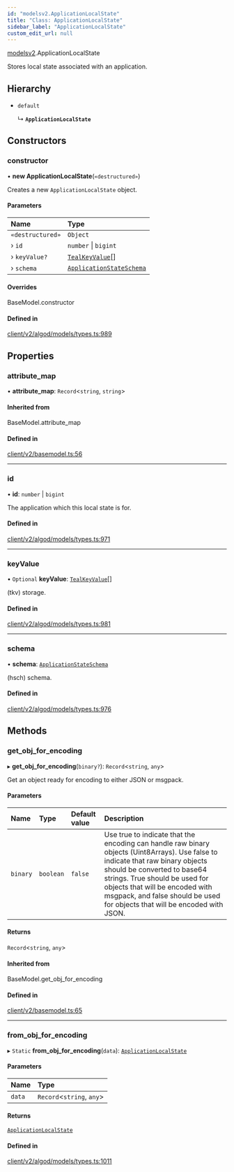 ```yaml
---
id: "modelsv2.ApplicationLocalState"
title: "Class: ApplicationLocalState"
sidebar_label: "ApplicationLocalState"
custom_edit_url: null
---
```


[modelsv2](../namespaces/modelsv2.md).ApplicationLocalState

Stores local state associated with an application.

## Hierarchy

- `default`

  ↳ **`ApplicationLocalState`**

## Constructors

### constructor

• **new ApplicationLocalState**(`«destructured»`)

Creates a new `ApplicationLocalState` object.

#### Parameters

| Name | Type |
| :------ | :------ |
| `«destructured»` | `Object` |
| › `id` | `number` \| `bigint` |
| › `keyValue?` | [`TealKeyValue`](modelsv2.TealKeyValue.md)[] |
| › `schema` | [`ApplicationStateSchema`](modelsv2.ApplicationStateSchema.md) |

#### Overrides

BaseModel.constructor

#### Defined in

[client/v2/algod/models/types.ts:989](https://github.com/joe-p/js-algorand-sdk/blob/6a3021f/src/client/v2/algod/models/types.ts#L989)

## Properties

### attribute\_map

• **attribute\_map**: `Record`<`string`, `string`\>

#### Inherited from

BaseModel.attribute\_map

#### Defined in

[client/v2/basemodel.ts:56](https://github.com/joe-p/js-algorand-sdk/blob/6a3021f/src/client/v2/basemodel.ts#L56)

___

### id

• **id**: `number` \| `bigint`

The application which this local state is for.

#### Defined in

[client/v2/algod/models/types.ts:971](https://github.com/joe-p/js-algorand-sdk/blob/6a3021f/src/client/v2/algod/models/types.ts#L971)

___

### keyValue

• `Optional` **keyValue**: [`TealKeyValue`](modelsv2.TealKeyValue.md)[]

(tkv) storage.

#### Defined in

[client/v2/algod/models/types.ts:981](https://github.com/joe-p/js-algorand-sdk/blob/6a3021f/src/client/v2/algod/models/types.ts#L981)

___

### schema

• **schema**: [`ApplicationStateSchema`](modelsv2.ApplicationStateSchema.md)

(hsch) schema.

#### Defined in

[client/v2/algod/models/types.ts:976](https://github.com/joe-p/js-algorand-sdk/blob/6a3021f/src/client/v2/algod/models/types.ts#L976)

## Methods

### get\_obj\_for\_encoding

▸ **get_obj_for_encoding**(`binary?`): `Record`<`string`, `any`\>

Get an object ready for encoding to either JSON or msgpack.

#### Parameters

| Name | Type | Default value | Description |
| :------ | :------ | :------ | :------ |
| `binary` | `boolean` | `false` | Use true to indicate that the encoding can handle raw binary objects (Uint8Arrays). Use false to indicate that raw binary objects should be converted to base64 strings. True should be used for objects that will be encoded with msgpack, and false should be used for objects that will be encoded with JSON. |

#### Returns

`Record`<`string`, `any`\>

#### Inherited from

BaseModel.get\_obj\_for\_encoding

#### Defined in

[client/v2/basemodel.ts:65](https://github.com/joe-p/js-algorand-sdk/blob/6a3021f/src/client/v2/basemodel.ts#L65)

___

### from\_obj\_for\_encoding

▸ `Static` **from_obj_for_encoding**(`data`): [`ApplicationLocalState`](modelsv2.ApplicationLocalState.md)

#### Parameters

| Name | Type |
| :------ | :------ |
| `data` | `Record`<`string`, `any`\> |

#### Returns

[`ApplicationLocalState`](modelsv2.ApplicationLocalState.md)

#### Defined in

[client/v2/algod/models/types.ts:1011](https://github.com/joe-p/js-algorand-sdk/blob/6a3021f/src/client/v2/algod/models/types.ts#L1011)
